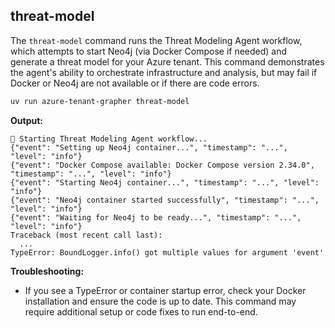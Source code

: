 ## threat-model

The `threat-model` command runs the Threat Modeling Agent workflow, which attempts to start Neo4j (via Docker Compose if needed) and generate a threat model for your Azure tenant. This command demonstrates the agent's ability to orchestrate infrastructure and analysis, but may fail if Docker or Neo4j are not available or if there are code errors.

```bash
uv run azure-tenant-grapher threat-model
```

**Output:**
```text
🚀 Starting Threat Modeling Agent workflow...
{"event": "Setting up Neo4j container...", "timestamp": "...", "level": "info"}
{"event": "Docker Compose available: Docker Compose version 2.34.0", "timestamp": "...", "level": "info"}
{"event": "Starting Neo4j container...", "timestamp": "...", "level": "info"}
{"event": "Neo4j container started successfully", "timestamp": "...", "level": "info"}
{"event": "Waiting for Neo4j to be ready...", "timestamp": "...", "level": "info"}
Traceback (most recent call last):
  ...
TypeError: BoundLogger.info() got multiple values for argument 'event'
```

**Troubleshooting:**
- If you see a TypeError or container startup error, check your Docker installation and ensure the code is up to date. This command may require additional setup or code fixes to run end-to-end.
